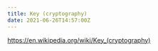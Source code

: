 ```yaml
---
title: Key (cryptography)
date: 2021-06-26T14:57:00Z
---
```


https://en.wikipedia.org/wiki/Key_(cryptography)
